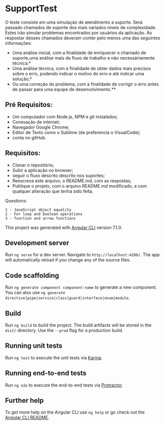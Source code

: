 # SupportTest
O teste consiste em uma simulação de atendimento a suporte. Será passado chamados de suporte dos mais variados níveis de complexidade. Estes irão simular problemas encontrados por usuários da aplicação. As respostar desses chamados deveram conter pelo menos uma das seguintes informações:
 
 - Uma análise inicial, com a finalidade de enriquecer o chamado de suporte,uma análise mais de fluxo de trabalho e não necessáriamente técnica;*
 - Uma análise técnica, com a finalidade de obter dados mais precisos sobre o erro, podendo indicar o motivo do erro e até indicar uma solução;*
 - Ou uma correção do problema, com a finalidade de corrigir o erro antes de passar para uma equipe de desenvolvimento.**
 
## Pré Requisitos:

 - Um computador com Node.js, NPM e git instalados;
 - Conexação de internet;
 - Navegador Google Chrome;
 - Editor de Texto como o Sublime (de preferencia o VisualCode);
 - conta no gitHub.

## Requisitos:

 - Clonar o repositório;
 - Subir a aplicação no browser;
 - seguir o fluxo descrito descrito nos suportes;
 - Reescreva este arquivo, o README.md, com as respostas;
 - Publique o projeto, com o arquivo README.md modificado, e com qualquer alteração que tenha sido feita.


Questions:

	1 - JavaScript object equality
	2 - For loop and boolean operations
	3 - function and arrow functions  

This project was generated with [Angular CLI](https://github.com/angular/angular-cli) version 7.1.0.

## Development server

Run `ng serve` for a dev server. Navigate to `http://localhost:4200/`. The app will automatically reload if you change any of the source files.

## Code scaffolding

Run `ng generate component component-name` to generate a new component. You can also use `ng generate directive|pipe|service|class|guard|interface|enum|module`.

## Build

Run `ng build` to build the project. The build artifacts will be stored in the `dist/` directory. Use the `--prod` flag for a production build.

## Running unit tests

Run `ng test` to execute the unit tests via [Karma](https://karma-runner.github.io).

## Running end-to-end tests

Run `ng e2e` to execute the end-to-end tests via [Protractor](http://www.protractortest.org/).

## Further help

To get more help on the Angular CLI use `ng help` or go check out the [Angular CLI README](https://github.com/angular/angular-cli/blob/master/README.md).
